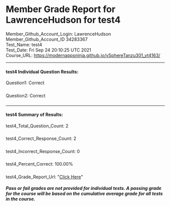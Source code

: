 # Member Grade Report for LawrenceHudson for test4  
   
Member_Github_Account_Login: LawrenceHudson  
Member_Github_Account_ID 34283367  
Test_Name: test4  
Test_Date: Fri Sep 24 20:10:25 UTC 2021  
Course_URL: https://modernappsninja.github.io/vSphereTanzu301_vt4163/  
   
---  
#### test4 Individual Question Results:  
Question1: Correct  
#####  
Question2: Correct  
#####  
---  
#### test4 Summary of Results:  
test4_Total_Question_Count: 2  
#####  
test4_Correct_Response_Count: 2  
#####  
test4_Incorrect_Response_Count: 0  
#####  
test4_Percent_Correct: 100.00%  
#####  
test4_Grade_Report_Url: "[Click Here](https://github.com/modernappsninjas/LawrenceHudson/blob/main/static/userdata/courses/vSphereTanzu301_vt4163/grade_report.pr365.test4.md)"
##### Pass or fail grades are not provided for individual tests. A passing grade for the course will be based on the cumulative average grade for all tests in the course.  
